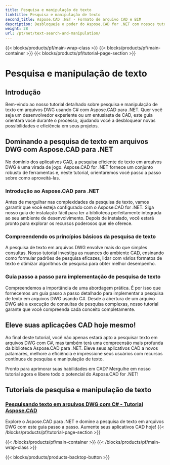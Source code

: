 ```yaml
---
title: Pesquisa e manipulação de texto
linktitle: Pesquisa e manipulação de texto
second_title: Aspose.CAD .NET - Formato de arquivo CAD e BIM
description: Desbloqueie o poder do Aspose.CAD for .NET com nossos tutoriais sobre como pesquisar texto em arquivos DWG usando C#. Eleve suas habilidades em CAD e aprimore suas aplicações.
weight: 28
url: /pt/net/text-search-and-manipulation/
---
```


{{< blocks/products/pf/main-wrap-class >}}
{{< blocks/products/pf/main-container >}}
{{< blocks/products/pf/tutorial-page-section >}}

# Pesquisa e manipulação de texto


## Introdução

Bem-vindo ao nosso tutorial detalhado sobre pesquisa e manipulação de texto em arquivos DWG usando C# com Aspose.CAD para .NET. Quer você seja um desenvolvedor experiente ou um entusiasta de CAD, este guia orientará você durante o processo, ajudando você a desbloquear novas possibilidades e eficiência em seus projetos.

## Dominando a pesquisa de texto em arquivos DWG com Aspose.CAD para .NET

No domínio dos aplicativos CAD, a pesquisa eficiente de texto em arquivos DWG é uma virada de jogo. Aspose.CAD for .NET fornece um conjunto robusto de ferramentas e, neste tutorial, orientaremos você passo a passo sobre como aproveitá-las.

### Introdução ao Aspose.CAD para .NET

Antes de mergulhar nas complexidades da pesquisa de texto, vamos garantir que você esteja configurado com o Aspose.CAD for .NET. Siga nosso guia de instalação fácil para ter a biblioteca perfeitamente integrada ao seu ambiente de desenvolvimento. Depois de instalado, você estará pronto para explorar os recursos poderosos que ele oferece.

### Compreendendo os princípios básicos da pesquisa de texto

A pesquisa de texto em arquivos DWG envolve mais do que simples consultas. Nosso tutorial investiga as nuances do ambiente CAD, ensinando como formular padrões de pesquisa eficazes, lidar com vários formatos de texto e otimizar algoritmos de pesquisa para obter melhor desempenho.

### Guia passo a passo para implementação de pesquisa de texto

Compreendemos a importância de uma abordagem prática. É por isso que fornecemos um guia passo a passo detalhado para implementar a pesquisa de texto em arquivos DWG usando C#. Desde a abertura de um arquivo DWG até a execução de consultas de pesquisa complexas, nosso tutorial garante que você compreenda cada conceito completamente. 

## Eleve suas aplicações CAD hoje mesmo!

Ao final deste tutorial, você não apenas estará apto a pesquisar texto em arquivos DWG com C#, mas também terá uma compreensão mais profunda da biblioteca Aspose.CAD para .NET. Eleve seus aplicativos CAD a novos patamares, melhore a eficiência e impressione seus usuários com recursos contínuos de pesquisa e manipulação de texto.

Pronto para aprimorar suas habilidades em CAD? Mergulhe em nosso tutorial agora e libere todo o potencial do Aspose.CAD for .NET!
## Tutoriais de pesquisa e manipulação de texto
### [Pesquisando texto em arquivos DWG com C# - Tutorial Aspose.CAD](./searching-text-in-dwg-files/)
Explore o Aspose.CAD para .NET e domine a pesquisa de texto em arquivos DWG com este guia passo a passo. Aumente seus aplicativos CAD hoje!
{{< /blocks/products/pf/tutorial-page-section >}}

{{< /blocks/products/pf/main-container >}}
{{< /blocks/products/pf/main-wrap-class >}}

{{< blocks/products/products-backtop-button >}}
